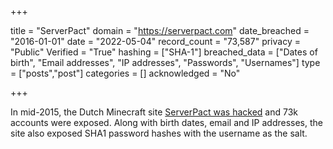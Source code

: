 +++

title = "ServerPact"
domain = "https://serverpact.com"
date_breached = "2016-01-01"
date = "2022-05-04"
record_count = "73,587"
privacy = "Public"
Verified = "True"
hashing = ["SHA-1"]
breached_data = ["Dates of birth", "Email addresses", "IP addresses", "Passwords", "Usernames"]
type = ["posts","post"]
categories = []
acknowledged = "No"


+++


In mid-2015, the Dutch Minecraft site <a href="https://twitter.com/serverpact/status/772534083788365829" target="_blank" rel="noopener">ServerPact was hacked</a> and 73k accounts were exposed. Along with birth dates, email and IP addresses, the site also exposed SHA1 password hashes with the username as the salt.

